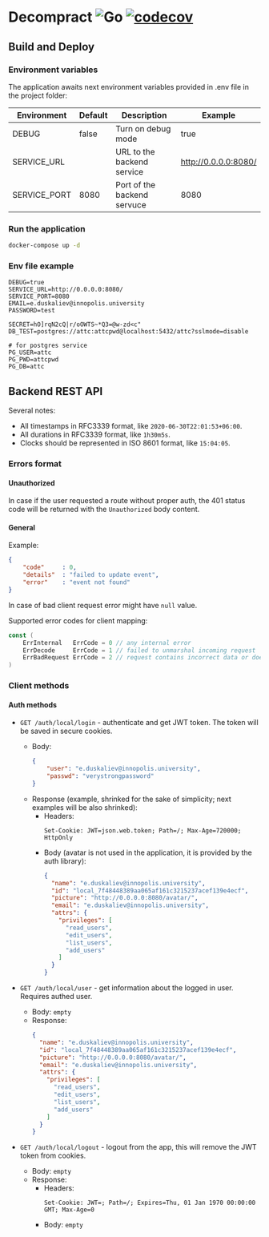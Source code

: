 # Decompract ![Go](https://github.com/Semior001/decompract/workflows/Go/badge.svg) [![codecov](https://codecov.io/gh/Semior001/decompract/branch/master/graph/badge.svg?token=IW8CU4ZDG6)](https://codecov.io/gh/Semior001/decompract) 

## Build and Deploy

### Environment variables
The application awaits next environment variables provided in .env file in the project folder:

| Environment       | Default  | Description                                                                                     | Example                                                        |
|-------------------|----------|-------------------------------------------------------------------------------------------------|----------------------------------------------------------------|
| DEBUG             | false    | Turn on debug mode                                                                              | true                                                           |
| SERVICE_URL       |          | URL to the backend service                                                                      | http://0.0.0.0:8080/                                           |
| SERVICE_PORT      | 8080     | Port of the backend servuce                                                                     | 8080                                                           |

### Run the application
```bash
docker-compose up -d
```

### Env file example

```.env
DEBUG=true
SERVICE_URL=http://0.0.0.0:8080/
SERVICE_PORT=8080
EMAIL=e.duskaliev@innopolis.university
PASSWORD=test

SECRET=hO]rqN2cQ|r/oOWTS~*Q3=@w-zd<c"
DB_TEST=postgres://attc:attcpwd@localhost:5432/attc?sslmode=disable

# for postgres service
PG_USER=attc
PG_PWD=attcpwd
PG_DB=attc
```

## Backend REST API

Several notes:
- All timestamps in RFC3339 format, like `2020-06-30T22:01:53+06:00`.
- All durations in RFC3339 format, like `1h30m5s`.
- Clocks should be represented in ISO 8601 format, like `15:04:05`.

### Errors format

#### Unauthorized
In case if the user requested a route without proper auth, the 401 status code will be returned with the `Unauthorized` body content.

#### General
Example:
```json
{
	"code"     : 0,
	"details"  : "failed to update event",
	"error"    : "event not found"
}
```

In case of bad client request error might have `null` value.

Supported error codes for client mapping:
```go
const (
	ErrInternal   ErrCode = 0 // any internal error
	ErrDecode     ErrCode = 1 // failed to unmarshal incoming request
	ErrBadRequest ErrCode = 2 // request contains incorrect data or doesn't contain data
)
```

### Client methods

#### Auth methods
- `GET /auth/local/login` - authenticate and get JWT token. The token will be saved in secure cookies. 
  - Body:
    ```json
    {
        "user": "e.duskaliev@innopolis.university",
        "passwd": "verystrongpassword"
    }
    ```
  - Response (example, shrinked for the sake of simplicity; next examples will be also shrinked): 
    - Headers:
        ```text
        Set-Cookie: JWT=json.web.token; Path=/; Max-Age=720000; HttpOnly
        ```
    - Body (avatar is not used in the application, it is provided by the auth library):
        ```json
        {
          "name": "e.duskaliev@innopolis.university",
          "id": "local_7f48448389aa065af161c3215237acef139e4ecf",
          "picture": "http://0.0.0.0:8080/avatar/", 
          "email": "e.duskaliev@innopolis.university",
          "attrs": {
            "privileges": [
              "read_users",
              "edit_users",
              "list_users",
              "add_users"
            ]
          }
        }
        ```

- `GET /auth/local/user` - get information about the logged in user. Requires authed user.
  - Body: `empty`
  - Response: 
    ```json
    {
      "name": "e.duskaliev@innopolis.university",
      "id": "local_7f48448389aa065af161c3215237acef139e4ecf",
      "picture": "http://0.0.0.0:8080/avatar/", 
      "email": "e.duskaliev@innopolis.university",
      "attrs": {
        "privileges": [
          "read_users",
          "edit_users",
          "list_users",
          "add_users"
        ]
      }
    }
    ```

- `GET /auth/local/logout` - logout from the app, this will remove the JWT token from cookies.
  - Body: `empty`
  - Response:
    - Headers:
      ```text
      Set-Cookie: JWT=; Path=/; Expires=Thu, 01 Jan 1970 00:00:00 GMT; Max-Age=0
      ```
    - Body: `empty`
